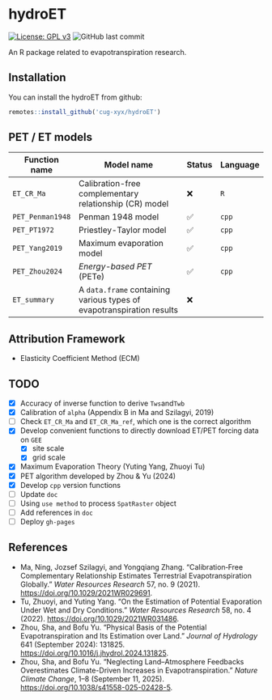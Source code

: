 # hydroET

<!-- badges: start -->

[![License: GPL
v3](https://img.shields.io/badge/License-GPLv3-blue.svg)](https://www.gnu.org/licenses/gpl-3.0)
![GitHub last
commit](https://img.shields.io/github/last-commit/cug-xyx/hydroET)

<!-- badges: end -->

An R package related to evapotranspiration research.

## Installation

You can install the hydroET from github:

```R
remotes::install_github('cug-xyx/hydroET')
```

## PET / ET models

| Function name    | Model name                                                            | Status | Language |
| ---------------- | --------------------------------------------------------------------- | ------ | -------- |
| `ET_CR_Ma`       | Calibration-free complementary relationship (CR) model                | ❌     | `R`      |
| `PET_Penman1948` | Penman 1948 model                                                     | ✅     | `cpp`    |
| `PET_PT1972`     | Priestley-Taylor model                                                | ✅     | `cpp`    |
| `PET_Yang2019`   | Maximum evaporation model                                             | ✅     | `cpp`    |
| `PET_Zhou2024`   | *Energy-based PET* (PETe)                                             | ✅     | `cpp`    |
| `ET_summary`     | A `data.frame` containing various types of evapotranspiration results | ❌     |          |

## Attribution Framework

- Elasticity Coefficient Method (ECM)

## TODO

- [x] Accuracy of inverse function to derive `Tws`and`Twb`
- [x] Calibration of `alpha` (Appendix B in Ma and Szilagyi, 2019)
- [ ] Check `ET_CR_Ma` and `ET_CR_Ma_ref`, which one is the correct algorithm
- [x] Develop convenient functions to directly download ET/PET forcing data on `GEE`
  - [x] site scale
  - [x] grid scale
- [x] Maximum Evaporation Theory (Yuting Yang, Zhuoyi Tu)
- [x] PET algorithm developed by Zhou & Yu (2024)
- [x] Develop `cpp` version functions
- [ ] Update `doc`
- [ ] Using `use method` to process `SpatRaster` object
- [ ] Add references in `doc`
- [ ] Deploy `gh-pages`

## References

- Ma, Ning, Jozsef Szilagyi, and Yongqiang Zhang. “Calibration‐Free Complementary Relationship Estimates Terrestrial Evapotranspiration Globally.” *Water Resources Research* 57, no. 9 (2021). https://doi.org/10.1029/2021WR029691.
- Tu, Zhuoyi, and Yuting Yang. “On the Estimation of Potential Evaporation Under Wet and Dry Conditions.” *Water Resources Research* 58, no. 4 (2022). https://doi.org/10.1029/2021WR031486.
- Zhou, Sha, and Bofu Yu. “Physical Basis of the Potential Evapotranspiration and Its Estimation over Land.” *Journal of Hydrology* 641 (September 2024): 131825. https://doi.org/10.1016/j.jhydrol.2024.131825.
- Zhou, Sha, and Bofu Yu. “Neglecting Land–Atmosphere Feedbacks Overestimates Climate-Driven Increases in Evapotranspiration.” *Nature Climate Change*, 1–8 (September 11, 2025). https://doi.org/10.1038/s41558-025-02428-5.

